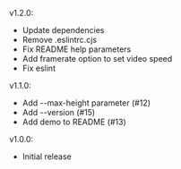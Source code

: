 v1.2.0:
* Update dependencies
* Remove .eslintrc.cjs
* Fix README help parameters
* Add framerate option to set video speed
* Fix eslint

v1.1.0:

* Add --max-height parameter (#12)
* Add --version (#15)
* Add demo to README (#13)

v1.0.0:

* Initial release
